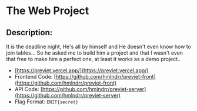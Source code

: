 # The Web Project

## Description: 
It is the deadline night, He's all by himself and He doesn't even know how to join tables... So he asked me to build him a project and that I wasn't even that free to make him a perfect one, at least it works as a demo project..

- [https://previet.vercel.app/](https://previet.vercel.app/)
- Frontend Code: [https://github.com/hmlndrr/previet-front](https://github.com/hmlndrr/previet-front)
- API Code: [https://github.com/hmlndrr/previet-server](https://github.com/hmlndrr/previet-server)
- Flag Format: `ENIT{secret}`